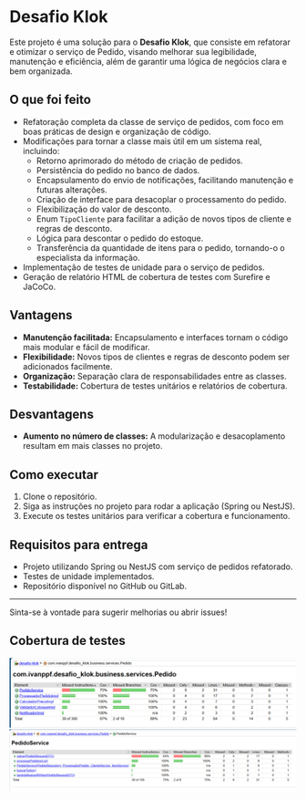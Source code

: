 # Desafio Klok

Este projeto é uma solução para o **Desafio Klok**, que consiste em refatorar e otimizar o serviço de Pedido, visando melhorar sua legibilidade, manutenção e eficiência, além de garantir uma lógica de negócios clara e bem organizada.

## O que foi feito

- Refatoração completa da classe de serviço de pedidos, com foco em boas práticas de design e organização de código.
- Modificações para tornar a classe mais útil em um sistema real, incluindo:
    - Retorno aprimorado do método de criação de pedidos.
    - Persistência do pedido no banco de dados.
    - Encapsulamento do envio de notificações, facilitando manutenção e futuras alterações.
    - Criação de interface para desacoplar o processamento do pedido.
    - Flexibilização do valor de desconto.
    - Enum `TipoCliente` para facilitar a adição de novos tipos de cliente e regras de desconto.
    - Lógica para descontar o pedido do estoque.
    - Transferência da quantidade de itens para o pedido, tornando-o o especialista da informação.
- Implementação de testes de unidade para o serviço de pedidos.
- Geração de relatório HTML de cobertura de testes com Surefire e JaCoCo.

## Vantagens

- **Manutenção facilitada:** Encapsulamento e interfaces tornam o código mais modular e fácil de modificar.
- **Flexibilidade:** Novos tipos de clientes e regras de desconto podem ser adicionados facilmente.
- **Organização:** Separação clara de responsabilidades entre as classes.
- **Testabilidade:** Cobertura de testes unitários e relatórios de cobertura.

## Desvantagens

- **Aumento no número de classes:** A modularização e desacoplamento resultam em mais classes no projeto.

## Como executar

1. Clone o repositório.
2. Siga as instruções no projeto para rodar a aplicação (Spring ou NestJS).
3. Execute os testes unitários para verificar a cobertura e funcionamento.

## Requisitos para entrega

- Projeto utilizando Spring ou NestJS com serviço de pedidos refatorado.
- Testes de unidade implementados.
- Repositório disponível no GitHub ou GitLab.

---

Sinta-se à vontade para sugerir melhorias ou abrir issues!

## Cobertura de testes

![cobertura componentes pedido service](imagens\screenshot2.png)
![cobertura pedido service](imagens\screenshot1.png)